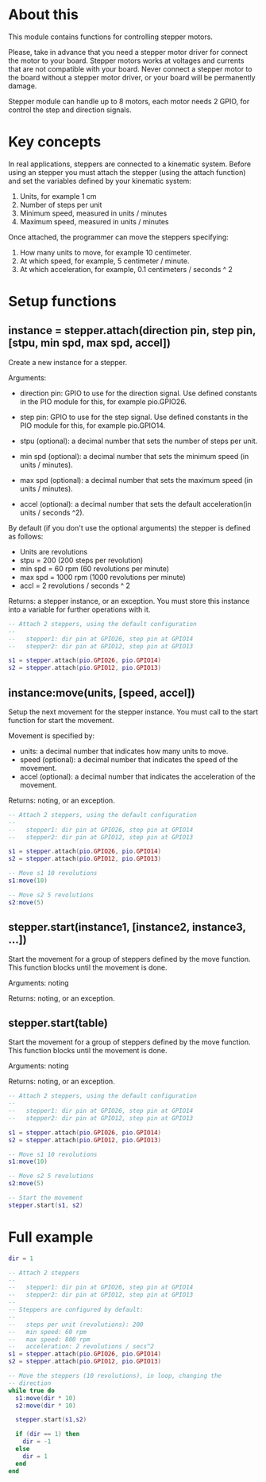 # About this

This module contains functions for controlling stepper motors.

Please, take in advance that you need a stepper motor driver for connect the motor to your board. Stepper motors works at voltages and currents that are not compatible with your board. Never connect a stepper motor to the board without a stepper motor driver, or your board will be permanently damage.

Stepper module can handle up to 8 motors, each motor needs 2 GPIO, for control the step and direction signals.

# Key concepts

In real applications, steppers are connected to a kinematic system. Before using an stepper you must attach the stepper (using the attach function) and set the variables defined by your kinematic system:

   1. Units, for example 1 cm
   1. Number of steps per unit
   1. Minimum speed, measured in units / minutes
   1. Maximum speed, measured in units / minutes

Once attached, the programmer can move the steppers specifying:

   1. How many units to move, for example 10 centimeter.
   1. At which speed, for example, 5 centimeter / minute.
   1. At which acceleration, for example, 0.1 centimeters / seconds ^ 2

# Setup functions

## instance = stepper.attach(direction pin, step pin, [stpu, min spd, max spd, accel])

Create a new instance for a stepper.

Arguments:

* direction pin: GPIO to use for the direction signal. Use defined constants in the PIO module for this, for example pio.GPIO26.

* step pin: GPIO to use for the step signal. Use defined constants in the PIO module for this, for example pio.GPIO14.

* stpu (optional): a decimal number that sets the number of steps per unit.
* min spd (optional): a decimal number that sets the minimum speed (in units / minutes).
* max spd (optional): a decimal number that sets the maximum speed (in units / minutes).
* accel (optional): a decimal number that sets the default acceleration(in units / seconds ^2).

By default (if you don't use the optional arguments) the stepper is defined as follows:

* Units are revolutions
* stpu = 200 (200 steps per revolution)
* min spd = 60 rpm (60 revolutions per minute) 
* max spd = 1000 rpm (1000 revolutions per minute) 
* accl = 2 revolutions / seconds ^ 2

Returns: a stepper instance, or an exception. You must store this instance into a variable for further operations with it.

```lua
-- Attach 2 steppers, using the default configuration
--
--   stepper1: dir pin at GPIO26, step pin at GPIO14
--   stepper2: dir pin at GPIO12, step pin at GPIO13

s1 = stepper.attach(pio.GPIO26, pio.GPIO14)
s2 = stepper.attach(pio.GPIO12, pio.GPIO13)
```

## instance:move(units, [speed, accel])

Setup the next movement for the stepper instance. You must call to the start function for start the movement.

Movement is specified by:

* units: a decimal number that indicates how many units to move.
* speed (optional): a decimal number that indicates the speed of the movement.
* accel (optional): a decimal number that indicates the acceleration of the movement.

Returns: noting, or an exception.

```lua
-- Attach 2 steppers, using the default configuration
--
--   stepper1: dir pin at GPIO26, step pin at GPIO14
--   stepper2: dir pin at GPIO12, step pin at GPIO13

s1 = stepper.attach(pio.GPIO26, pio.GPIO14)
s2 = stepper.attach(pio.GPIO12, pio.GPIO13)

-- Move s1 10 revolutions
s1:move(10)

-- Move s2 5 revolutions
s2:move(5)
```

## stepper.start(instance1, [instance2, instance3, ...])

Start the movement for a group of steppers defined by the move function. This function blocks until the movement is done.

Arguments: noting

Returns: noting, or an exception.

## stepper.start(table)

Start the movement for a group of steppers defined by the move function. This function blocks until the movement is done. 

Arguments: noting

Returns: noting, or an exception.

```lua
-- Attach 2 steppers, using the default configuration
--
--   stepper1: dir pin at GPIO26, step pin at GPIO14
--   stepper2: dir pin at GPIO12, step pin at GPIO13

s1 = stepper.attach(pio.GPIO26, pio.GPIO14)
s2 = stepper.attach(pio.GPIO12, pio.GPIO13)

-- Move s1 10 revolutions
s1:move(10)

-- Move s2 5 revolutions
s2:move(5)

-- Start the movement
stepper.start(s1, s2)
```

# Full example

```lua
dir = 1

-- Attach 2 steppers
--
--   stepper1: dir pin at GPIO26, step pin at GPIO14
--   stepper2: dir pin at GPIO12, step pin at GPIO13
--
-- Steppers are configured by default:
--
--   steps per unit (revolutions): 200
--   min speed: 60 rpm
--   max speed: 800 rpm
--   acceleration: 2 revolutions / secs^2
s1 = stepper.attach(pio.GPIO26, pio.GPIO14)
s2 = stepper.attach(pio.GPIO12, pio.GPIO13)

-- Move the steppers (10 revolutions), in loop, changing the
-- direction
while true do
  s1:move(dir * 10)
  s2:move(dir * 10)

  stepper.start(s1,s2)

  if (dir == 1) then
    dir = -1
  else
    dir = 1
  end
end
```
